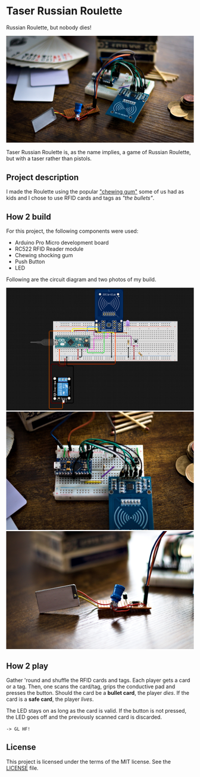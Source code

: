 # Taser Russian Roulette

Russian Roulette, but nobody dies!

![RFID Roulette](docs/picture.jpg)

Taser Russian Roulette is, as the name implies, a game of Russian Roulette, but with a taser rather than pistols.

## Project description

I made the Roulette using the popular ["chewing gum"](https://www.amazon.com/Shot-Electric-Chewing-Shocking-Gadget/dp/B00T60U5YQ) some of us had as kids and I chose to use RFID cards and tags as _"the bullets"_.

## How 2 build

For this project, the following components were used:

- Arduino Pro Micro development board
- RC522 RFID Reader module
- Chewing shocking gum
- Push Button
- LED

Following are the circuit diagram and two photos of my build.

![Schematic](docs/schematic.png)
![Hardware](docs/hardware1.jpg)
![Hardware](docs/hardware2.jpg)

## How 2 play

Gather 'round and shuffle the RFID cards and tags. Each player gets a card or a tag. Then, one scans the card/tag, grips the conductive pad and presses the button. Should the card be a __bullet card__, the player _dies_. If the card is a __safe card__, the player _lives_.

The LED stays on as long as the card is valid. If the button is not pressed, the LED goes off and the previously scanned card is discarded.

`-> GL HF!`

## License

This project is licensed under the terms of the MIT license. See the [LICENSE](LICENSE) file.
